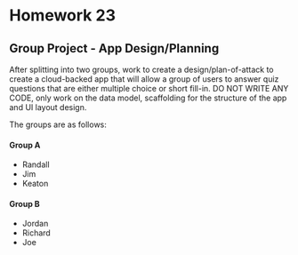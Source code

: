 # Homework 23

## Group Project - App Design/Planning

After splitting into two groups, work to create a design/plan-of-attack to create a cloud-backed app that will allow a group of users to answer quiz questions that are either multiple choice or short fill-in. DO NOT WRITE ANY CODE, only work on the data model, scaffolding for the structure of the app and UI layout design.

The groups are as follows:

#### Group A
* Randall
* Jim
* Keaton

#### Group B
* Jordan
* Richard
* Joe
